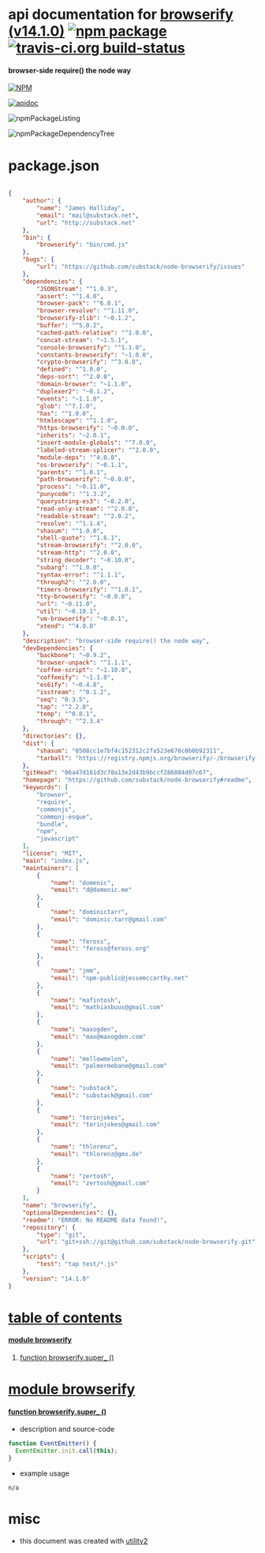# api documentation for  [browserify (v14.1.0)](https://github.com/substack/node-browserify#readme)  [![npm package](https://img.shields.io/npm/v/npmdoc-browserify.svg?style=flat-square)](https://www.npmjs.org/package/npmdoc-browserify) [![travis-ci.org build-status](https://api.travis-ci.org/npmdoc/node-npmdoc-browserify.svg)](https://travis-ci.org/npmdoc/node-npmdoc-browserify)
#### browser-side require() the node way

[![NPM](https://nodei.co/npm/browserify.png?downloads=true)](https://www.npmjs.com/package/browserify)

[![apidoc](https://npmdoc.github.io/node-npmdoc-browserify/build/screenCapture.buildNpmdoc.browser._2Fhome_2Ftravis_2Fbuild_2Fnpmdoc_2Fnode-npmdoc-browserify_2Ftmp_2Fbuild_2Fapidoc.html.png)](https://npmdoc.github.io/node-npmdoc-browserify/build..beta..travis-ci.org/apidoc.html)

![npmPackageListing](https://npmdoc.github.io/node-npmdoc-browserify/build/screenCapture.npmPackageListing.svg)

![npmPackageDependencyTree](https://npmdoc.github.io/node-npmdoc-browserify/build/screenCapture.npmPackageDependencyTree.svg)



# package.json

```json

{
    "author": {
        "name": "James Halliday",
        "email": "mail@substack.net",
        "url": "http://substack.net"
    },
    "bin": {
        "browserify": "bin/cmd.js"
    },
    "bugs": {
        "url": "https://github.com/substack/node-browserify/issues"
    },
    "dependencies": {
        "JSONStream": "^1.0.3",
        "assert": "^1.4.0",
        "browser-pack": "^6.0.1",
        "browser-resolve": "^1.11.0",
        "browserify-zlib": "~0.1.2",
        "buffer": "^5.0.2",
        "cached-path-relative": "^1.0.0",
        "concat-stream": "~1.5.1",
        "console-browserify": "^1.1.0",
        "constants-browserify": "~1.0.0",
        "crypto-browserify": "^3.0.0",
        "defined": "^1.0.0",
        "deps-sort": "^2.0.0",
        "domain-browser": "~1.1.0",
        "duplexer2": "~0.1.2",
        "events": "~1.1.0",
        "glob": "^7.1.0",
        "has": "^1.0.0",
        "htmlescape": "^1.1.0",
        "https-browserify": "~0.0.0",
        "inherits": "~2.0.1",
        "insert-module-globals": "^7.0.0",
        "labeled-stream-splicer": "^2.0.0",
        "module-deps": "^4.0.8",
        "os-browserify": "~0.1.1",
        "parents": "^1.0.1",
        "path-browserify": "~0.0.0",
        "process": "~0.11.0",
        "punycode": "^1.3.2",
        "querystring-es3": "~0.2.0",
        "read-only-stream": "^2.0.0",
        "readable-stream": "^2.0.2",
        "resolve": "^1.1.4",
        "shasum": "^1.0.0",
        "shell-quote": "^1.6.1",
        "stream-browserify": "^2.0.0",
        "stream-http": "^2.0.0",
        "string_decoder": "~0.10.0",
        "subarg": "^1.0.0",
        "syntax-error": "^1.1.1",
        "through2": "^2.0.0",
        "timers-browserify": "^1.0.1",
        "tty-browserify": "~0.0.0",
        "url": "~0.11.0",
        "util": "~0.10.1",
        "vm-browserify": "~0.0.1",
        "xtend": "^4.0.0"
    },
    "description": "browser-side require() the node way",
    "devDependencies": {
        "backbone": "~0.9.2",
        "browser-unpack": "^1.1.1",
        "coffee-script": "~1.10.0",
        "coffeeify": "~1.1.0",
        "es6ify": "~0.4.8",
        "isstream": "^0.1.2",
        "seq": "0.3.5",
        "tap": "^2.2.0",
        "temp": "^0.8.1",
        "through": "^2.3.4"
    },
    "directories": {},
    "dist": {
        "shasum": "0508cc1e7bf4c152312c2fa523e676c0b0b92311",
        "tarball": "https://registry.npmjs.org/browserify/-/browserify-14.1.0.tgz"
    },
    "gitHead": "06a47d161d3c70a13e2d43b9bccf286884d07c67",
    "homepage": "https://github.com/substack/node-browserify#readme",
    "keywords": [
        "browser",
        "require",
        "commonjs",
        "commonj-esque",
        "bundle",
        "npm",
        "javascript"
    ],
    "license": "MIT",
    "main": "index.js",
    "maintainers": [
        {
            "name": "domenic",
            "email": "d@domenic.me"
        },
        {
            "name": "dominictarr",
            "email": "dominic.tarr@gmail.com"
        },
        {
            "name": "feross",
            "email": "feross@feross.org"
        },
        {
            "name": "jmm",
            "email": "npm-public@jessemccarthy.net"
        },
        {
            "name": "mafintosh",
            "email": "mathiasbuus@gmail.com"
        },
        {
            "name": "maxogden",
            "email": "max@maxogden.com"
        },
        {
            "name": "mellowmelon",
            "email": "palmermebane@gmail.com"
        },
        {
            "name": "substack",
            "email": "substack@gmail.com"
        },
        {
            "name": "terinjokes",
            "email": "terinjokes@gmail.com"
        },
        {
            "name": "thlorenz",
            "email": "thlorenz@gmx.de"
        },
        {
            "name": "zertosh",
            "email": "zertosh@gmail.com"
        }
    ],
    "name": "browserify",
    "optionalDependencies": {},
    "readme": "ERROR: No README data found!",
    "repository": {
        "type": "git",
        "url": "git+ssh://git@github.com/substack/node-browserify.git"
    },
    "scripts": {
        "test": "tap test/*.js"
    },
    "version": "14.1.0"
}
```



# <a name="apidoc.tableOfContents"></a>[table of contents](#apidoc.tableOfContents)

#### [module browserify](#apidoc.module.browserify)
1.  [function <span class="apidocSignatureSpan">browserify.</span>super_ ()](#apidoc.element.browserify.super_)



# <a name="apidoc.module.browserify"></a>[module browserify](#apidoc.module.browserify)

#### <a name="apidoc.element.browserify.super_"></a>[function <span class="apidocSignatureSpan">browserify.</span>super_ ()](#apidoc.element.browserify.super_)
- description and source-code
```javascript
function EventEmitter() {
  EventEmitter.init.call(this);
}
```
- example usage
```shell
n/a
```



# misc
- this document was created with [utility2](https://github.com/kaizhu256/node-utility2)
